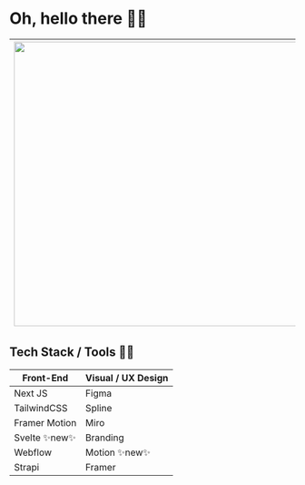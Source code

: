 # Oh, hello there 👋🏻

| <img src="https://media.giphy.com/media/VvXg0yjJQgfEQ/giphy.gif" width="500px"/> |  I'm [Art](https://www.linkedin.com/in/artsandiego/) </br> UX & Visual Designer / Front-End Dev / UX Advocate </br></br> Currently Exploring </br> UI Motion Design & Generative AI for UX  |
|--|--|

## Tech Stack / Tools 💅🏻

| Front-End | Visual / UX Design |
|--|--|
| Next JS        | Figma |
| TailwindCSS    | Spline |
| Framer Motion | Miro |
| Svelte ✨new✨ | Branding |
| Webflow        | Motion ✨new✨ |
| Strapi       | Framer |
